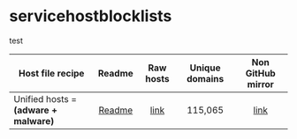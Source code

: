 # servicehostblocklists
test

Host file recipe | Readme | Raw hosts | Unique domains | Non GitHub mirror
---------------- |:------:|:---------:|:--------------:|:-------------:
Unified hosts = **(adware + malware)** | [Readme](https://github.com/mariojjsimoes/hosts/blob/master/readme.md) | [link](https://raw.githubusercontent.com/mariojjsimoes/hosts/master/hosts) | 115,065 | [link](http://google.com)